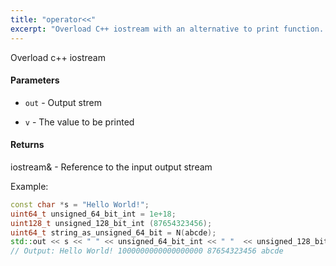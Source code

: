 ```yaml
---
title: "operator<<"
excerpt: "Overload C++ iostream with an alternative to print function.  Note, the << operator (and print) do not support format specifiers."
---
```

Overload c++ iostream 
#### Parameters
* `out` - Output strem 

* `v` - The value to be printed 

#### Returns
iostream& - Reference to the input output stream

Example:

```cpp
const char *s = "Hello World!";
uint64_t unsigned_64_bit_int = 1e+18;
uint128_t unsigned_128_bit_int (87654323456);
uint64_t string_as_unsigned_64_bit = N(abcde);
std::out << s << " " << unsigned_64_bit_int << " "  << unsigned_128_bit_int << " " << string_as_unsigned_64_bit;
// Output: Hello World! 1000000000000000000 87654323456 abcde
```